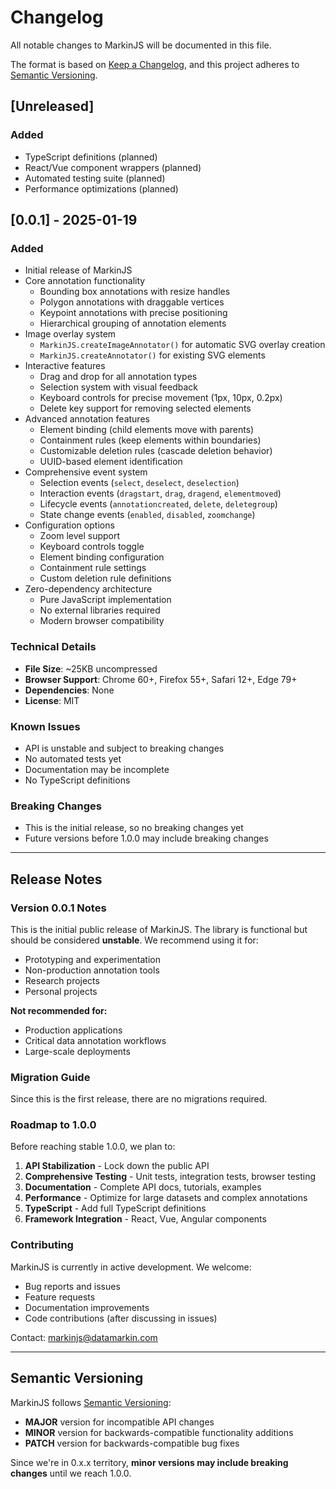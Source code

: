 # Changelog

All notable changes to MarkinJS will be documented in this file.

The format is based on [Keep a Changelog](https://keepachangelog.com/en/1.0.0/),
and this project adheres to [Semantic Versioning](https://semver.org/spec/v2.0.0.html).

## [Unreleased]

### Added
- TypeScript definitions (planned)
- React/Vue component wrappers (planned)
- Automated testing suite (planned)
- Performance optimizations (planned)

## [0.0.1] - 2025-01-19

### Added
- Initial release of MarkinJS
- Core annotation functionality
  - Bounding box annotations with resize handles
  - Polygon annotations with draggable vertices
  - Keypoint annotations with precise positioning
  - Hierarchical grouping of annotation elements
- Image overlay system
  - `MarkinJS.createImageAnnotator()` for automatic SVG overlay creation
  - `MarkinJS.createAnnotator()` for existing SVG elements
- Interactive features
  - Drag and drop for all annotation types
  - Selection system with visual feedback
  - Keyboard controls for precise movement (1px, 10px, 0.2px)
  - Delete key support for removing selected elements
- Advanced annotation features
  - Element binding (child elements move with parents)
  - Containment rules (keep elements within boundaries)
  - Customizable deletion rules (cascade deletion behavior)
  - UUID-based element identification
- Comprehensive event system
  - Selection events (`select`, `deselect`, `deselection`)
  - Interaction events (`dragstart`, `drag`, `dragend`, `elementmoved`)
  - Lifecycle events (`annotationcreated`, `delete`, `deletegroup`)
  - State change events (`enabled`, `disabled`, `zoomchange`)
- Configuration options
  - Zoom level support
  - Keyboard controls toggle
  - Element binding configuration
  - Containment rule settings
  - Custom deletion rule definitions
- Zero-dependency architecture
  - Pure JavaScript implementation
  - No external libraries required
  - Modern browser compatibility

### Technical Details
- **File Size**: ~25KB uncompressed
- **Browser Support**: Chrome 60+, Firefox 55+, Safari 12+, Edge 79+
- **Dependencies**: None
- **License**: MIT

### Known Issues
- API is unstable and subject to breaking changes
- No automated tests yet
- Documentation may be incomplete
- No TypeScript definitions

### Breaking Changes
- This is the initial release, so no breaking changes yet
- Future versions before 1.0.0 may include breaking changes

---

## Release Notes

### Version 0.0.1 Notes

This is the initial public release of MarkinJS. The library is functional but should be considered **unstable**. We recommend using it for:

- Prototyping and experimentation
- Non-production annotation tools  
- Research projects
- Personal projects

**Not recommended for:**
- Production applications
- Critical data annotation workflows
- Large-scale deployments

### Migration Guide

Since this is the first release, there are no migrations required.

### Roadmap to 1.0.0

Before reaching stable 1.0.0, we plan to:

1. **API Stabilization** - Lock down the public API
2. **Comprehensive Testing** - Unit tests, integration tests, browser testing
3. **Documentation** - Complete API docs, tutorials, examples
4. **Performance** - Optimize for large datasets and complex annotations
5. **TypeScript** - Add full TypeScript definitions
6. **Framework Integration** - React, Vue, Angular components

### Contributing

MarkinJS is currently in active development. We welcome:

- Bug reports and issues
- Feature requests  
- Documentation improvements
- Code contributions (after discussing in issues)

Contact: markinjs@datamarkin.com

---

## Semantic Versioning

MarkinJS follows [Semantic Versioning](https://semver.org/):

- **MAJOR** version for incompatible API changes
- **MINOR** version for backwards-compatible functionality additions  
- **PATCH** version for backwards-compatible bug fixes

Since we're in 0.x.x territory, **minor versions may include breaking changes** until we reach 1.0.0.